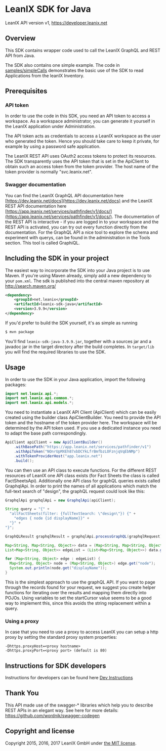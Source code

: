 # LeanIX SDK for Java #

LeanIX API version v1, https://developer.leanix.net

## Overview ##
This SDK contains wrapper code used to call the LeanIX GraphQL and REST API from Java.

The SDK also contains one simple example. The code in [samples/simpleCalls](samples/simpleCalls/src/main/java/net/leanix/pathfinder/samples/simpleCalls/Main.java) demonstrates the basic use of the SDK to read Applications from the leanIX Inventory.

## Prerequisites ##

### API token
In order to use the code in this SDK, you need an API token to access a workspace.
As a workspace administrator, you can generate it yourself in the LeanIX application under Administration.

The API token acts as credentials to access a LeanIX workspace as the user who generated the token.
Hence you should take care to keep it private, for example by using a password safe application.

The LeanIX REST API uses OAuth2 access tokens to protect its resources. The SDK transparently uses the
API token that is set in the ApiClient to obtain such an access token from the token provider.
The host name of the token provider is normally "svc.leanix.net".

### Swagger documentation

You can find the LeanIX GraphQL API documentation here [https://dev.leanix.net/docs](https://dev.leanix.net/docs) and the LeanIX REST API documentation here [https://app.leanix.net/services/pathfinder/v1/docs/](https://app.leanix.net/services/pathfinder/v1/docs/). The documentation of the REST API is interactive - if you are logged in to your workspace and the REST API is activated, you can try out every function directly from the documentation. For the GraphQL API a nice tool to explore the schema and experiment with querys, can be found in the administration in the Tools section. This tool is called GraphiQL.  


## Including the SDK in your project ##

The easiest way to incorporate the SDK into your Java project is to use Maven. If you're using Maven already, simply add a new dependency to your `pom.xml`. The sdk is published into the central maven repository at http://search.maven.org/

```xml
<dependency>
    <groupId>net.leanix</groupId>
    <artifactId>leanix-sdk-java</artifactId>
    <version>3.9.9</version>
</dependency>
```

If you'd prefer to build the SDK yourself, it's as simple as running

```bash
$ mvn package
```

You'll find `leanix-sdk-java-3.9.9.jar`, together with a sources jar and a javadoc jar in the target directory after the build completes.
In `target/lib` you will find the required libraries to use the SDK.

## Usage ##

In order to use the SDK in your Java application, import the following packages:

```java
import net.leanix.api.*;
import net.leanix.api.common.*;
import net.leanix.api.models.*;
```

You need to instantiate a LeanIX API Client (ApiClient) which can be easily created using the builder class ApiClientBuilder.
You need to provide the API token and the hostname of the token provider here. The workspace will be determined by the API token used. If you use a dedicated instance you need to adapt the base path correspondingly.

```java
ApiClient apiClient = new ApiClientBuilder()
    .withBasePath("https://app.leanix.net/services/pathfinder/v1")
    .withApiToken("NOnrUpMXEh87xbDCYkLfrBmfbzLOFznjqVqEbNMp")
    .withTokenProviderHost("app.leanix.net")
    .build();
```

You can then use an API class to execute functions. For the different REST resources of LeanIX one API class exists (for Fact Sheets the class is called FactSheetsApi). Additionally one API class for graphQL queries exists called GraphqlApi. 
In order to print the names of all applications which match the full-text search of "design", the graphQL request could look like this:

```java
GraphqlApi graphqlApi = new GraphqlApi(apiClient);

String query = "{" + 
  "allFactSheets(filter: {fullTextSearch: \"design\"}) {" + 
    "edges { node {id displayName}}" + 
  "}" + 
"}";

GraphQLResult graphqlResult = graphqlApi.processGraphQL(graphqlRequest);

Map<String, Map<String, Object>> data = (Map<String, Map<String, Object>>) result.getData();
List<Map<String, Object>> edgeList = (List<Map<String, Object>>) data.get("allFactSheets").get("edges");

for (Map<String, Object> edge : edgeList) {
  Map<String, Object> node = (Map<String, Object>) edge.get("node");
  System.out.println(node.get("displayName"));
}
```

This is the simplest approach to use the graphQL API. If you want to page through the records found for your request, we suggest you create helper functions for iterating over the results and mapping them directly into POJOs. 
Using variables to set the startCursor value seems to be a good way to implement this, since this avoids the string replacement within a query.

### Using a proxy
In case that you need to use a proxy to access LeanIX you can setup a http proxy by setting the standard proxy system properties:

```
-Dhttps.proxyHost=<proxy hostname>
-Dhttps.proxyPort=<proxy port> (default is 80)
```

## Instructions for SDK developers

Instructions for developers can be found here [Dev Instructions](Dev-instructions.md)

## Thank You ##
This API made use of the swagger-* libraries which help you to describe REST APIs in an elegant way. See here for more details: https://github.com/wordnik/swagger-codegen

## Copyright and license ##

Copyright 2015, 2016, 2017 LeanIX GmbH under [the MIT license](LICENSE).
